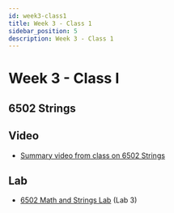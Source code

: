 ```yaml
---
id: week3-class1
title: Week 3 - Class 1
sidebar_position: 5
description: Week 3 - Class 1
---
```


# Week 3 - Class I

## 6502 Strings

## Video

- [Summary video from class on 6502 Strings](https://web.microsoftstream.com/video/a4707dd6-b0df-409b-8168-58ec21a06c1b)

## Lab

- [6502 Math and Strings Lab](/B-Labs/lab3.md) (Lab 3)
